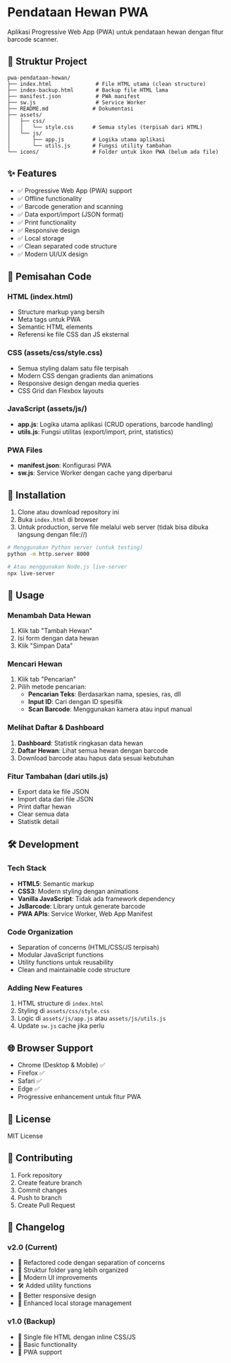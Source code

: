 # Pendataan Hewan PWA

Aplikasi Progressive Web App (PWA) untuk pendataan hewan dengan fitur barcode scanner.

## 📁 Struktur Project

```
pwa-pendataan-hewan/
├── index.html              # File HTML utama (clean structure)
├── index-backup.html       # Backup file HTML lama
├── manifest.json           # PWA manifest
├── sw.js                   # Service Worker
├── README.md              # Dokumentasi
├── assets/
│   ├── css/
│   │   └── style.css      # Semua styles (terpisah dari HTML)
│   └── js/
│       ├── app.js         # Logika utama aplikasi
│       └── utils.js       # Fungsi utility tambahan
└── icons/                 # Folder untuk ikon PWA (belum ada file)
```

## ✨ Features

- ✅ Progressive Web App (PWA) support
- ✅ Offline functionality
- ✅ Barcode generation and scanning
- ✅ Data export/import (JSON format)
- ✅ Print functionality
- ✅ Responsive design
- ✅ Local storage
- ✅ Clean separated code structure
- ✅ Modern UI/UX design

## 🔧 Pemisahan Code

### HTML (index.html)
- Structure markup yang bersih
- Meta tags untuk PWA
- Semantic HTML elements
- Referensi ke file CSS dan JS eksternal

### CSS (assets/css/style.css)
- Semua styling dalam satu file terpisah
- Modern CSS dengan gradients dan animations
- Responsive design dengan media queries
- CSS Grid dan Flexbox layouts

### JavaScript (assets/js/)
- **app.js**: Logika utama aplikasi (CRUD operations, barcode handling)
- **utils.js**: Fungsi utilitas (export/import, print, statistics)

### PWA Files
- **manifest.json**: Konfigurasi PWA
- **sw.js**: Service Worker dengan cache yang diperbarui

## 🚀 Installation

1. Clone atau download repository ini
2. Buka `index.html` di browser
3. Untuk production, serve file melalui web server (tidak bisa dibuka langsung dengan file://)

```bash
# Menggunakan Python server (untuk testing)
python -m http.server 8000

# Atau menggunakan Node.js live-server
npx live-server
```

## 📱 Usage

### Menambah Data Hewan
1. Klik tab "Tambah Hewan"
2. Isi form dengan data hewan
3. Klik "Simpan Data"

### Mencari Hewan
1. Klik tab "Pencarian"
2. Pilih metode pencarian:
   - **Pencarian Teks**: Berdasarkan nama, spesies, ras, dll
   - **Input ID**: Cari dengan ID spesifik
   - **Scan Barcode**: Menggunakan kamera atau input manual

### Melihat Daftar & Dashboard
1. **Dashboard**: Statistik ringkasan data hewan
2. **Daftar Hewan**: Lihat semua hewan dengan barcode
3. Download barcode atau hapus data sesuai kebutuhan

### Fitur Tambahan (dari utils.js)
- Export data ke file JSON
- Import data dari file JSON
- Print daftar hewan
- Clear semua data
- Statistik detail

## 🛠️ Development

### Tech Stack
- **HTML5**: Semantic markup
- **CSS3**: Modern styling dengan animations
- **Vanilla JavaScript**: Tidak ada framework dependency
- **JsBarcode**: Library untuk generate barcode
- **PWA APIs**: Service Worker, Web App Manifest

### Code Organization
- Separation of concerns (HTML/CSS/JS terpisah)
- Modular JavaScript functions
- Utility functions untuk reusability
- Clean and maintainable code structure

### Adding New Features
1. HTML structure di `index.html`
2. Styling di `assets/css/style.css`
3. Logic di `assets/js/app.js` atau `assets/js/utils.js`
4. Update `sw.js` cache jika perlu

## 🌐 Browser Support

- Chrome (Desktop & Mobile) ✅
- Firefox ✅
- Safari ✅
- Edge ✅
- Progressive enhancement untuk fitur PWA

## 📄 License

MIT License

## 🤝 Contributing

1. Fork repository
2. Create feature branch
3. Commit changes
4. Push to branch
5. Create Pull Request

## 📝 Changelog

### v2.0 (Current)
- 🔄 Refactored code dengan separation of concerns
- 📁 Struktur folder yang lebih organized
- 🎨 Modern UI improvements
- 🛠️ Added utility functions
- 📱 Better responsive design
- 💾 Enhanced local storage management

### v1.0 (Backup)
- 📄 Single file HTML dengan inline CSS/JS
- 🔧 Basic functionality
- 📱 PWA support